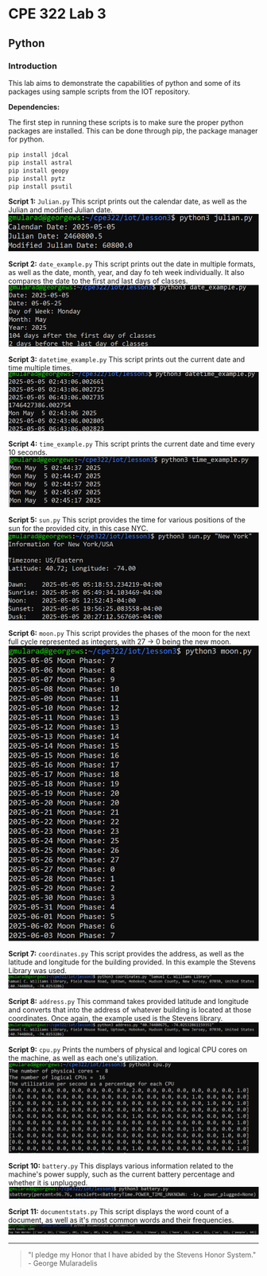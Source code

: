 # CPE 322 Lab 3
## Python

### Introduction
This lab aims to demonstrate the capabilities of python and some of its packages using sample scripts from the IOT repository.

**Dependencies:** 

The first step in running these scripts is to make sure the proper python packages are installed. This can be done through pip, the package manager for python.
```
pip install jdcal
pip install astral
pip install geopy
pip install pytz
pip install psutil
```

**Script 1:** `Julian.py`
This script prints out the calendar date, as well as the Julian and modified Julian date.
![](Lab3_img/julian.png)


**Script 2:** `date_example.py`
This script prints out the date in multiple formats, as well as the date, month, year, and day fo teh week individually. It also compares the date to the first and last days of classes.
![](Lab3_img/date_example.png)


**Script 3:** `datetime_example.py`
This script prints out the current date and time multiple times.
![](Lab3_img/datetime.png)


**Script 4:** `time_example.py`
This script prints the current date and time every 10 seconds.
![](Lab3_img/time_example.png)


**Script 5:** `sun.py`
This script provides the time for various positions of the sun for the provided city, in this case NYC.
![](Lab3_img/sun.png)


**Script 6:** `moon.py`
This script provides the phases of the moon for the next full cycle represented as integers, with 27 -> 0 being the new moon.
![](Lab3_img/moon.png)


**Script 7:** `coordinates.py`
This script provides the address, as well as the latitude and longitude for the building provided. In this example the Stevens Library was used.
![](Lab3_img/coordinates.png)


**Script 8:** `address.py`
This command takes provided latitude and longitude and converts that into the address of whatever building is located at those coordinates. Once again, the example used is the Stevens library.
![](Lab3_img/address.png)


**Script 9:** `cpu.py`
Prints the numbers of physical and logical CPU cores on the machine, as well as each one's utilization.
![](Lab3_img/cpu.png)


**Script 10:** `battery.py`
This displays various information related to the machine's power supply, such as the current battery percentage and whether it is unplugged.
![](Lab3_img/battery.png)


**Script 11:** `documentstats.py`
This script displays the word count of a document, as well as it's most common words and their frequencies.
![](Lab3_img/doc.png)



---
> "I pledge my Honor that I have abided by the Stevens Honor System." - George Mularadelis

















